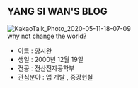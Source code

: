 ## YANG SI WAN'S BLOG ##   
![KakaoTalk_Photo_2020-05-11-18-07-09](https://user-images.githubusercontent.com/60932227/81544405-72efc780-93b2-11ea-947c-24f0012d7d7e.jpeg)    
why not change the world?
* 이름 : 양시완
* 생일 : 2000년 12월 19일
* 전공 : 전산전자공학부
* 관심분야 : 앱 개발 , 증강현실
